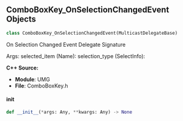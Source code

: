 ## ComboBoxKey_OnSelectionChangedEvent Objects

```python
class ComboBoxKey_OnSelectionChangedEvent(MulticastDelegateBase)
```

On Selection Changed Event  Delegate Signature

Args:
    selected_item (Name): 
    selection_type (SelectInfo):

**C++ Source:**

- **Module**: UMG
- **File**: ComboBoxKey.h

<a id="unreal.ComboBoxKey_OnSelectionChangedEvent.__init__"></a>

#### __init__

```python
def __init__(*args: Any, **kwargs: Any) -> None
```

<a id="unreal.ComboBoxString_OnOpeningEvent"></a>